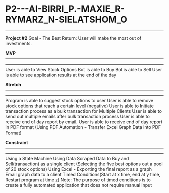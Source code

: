 # P2---AI-BIRRI_P.-MAXIE_R-RYMARZ_N-SIELATSHOM_O
------------------------------------------------

**Project #2**
Goal - The Best Return: User will make the most out of investments.

**MVP**
————————————————————————————————————————————————————————————————————————
User is able to View Stock Options
Bot is able to Buy
Bot is able to Sell
User is able to see application results at the end of the day

**Stretch**
————————————————————————————————————————————————————————————————————————
Program is able to suggest stock options to user
User is able to remove stock options that reach a certain level (negative)
User is able to Initiate transaction process as a bulk transaction for Multiple Clients
User is able to send out multiple emails after bulk transaction process
User is able to receive end of day report by email.
User is able to receive end of day report in PDF format (Using PDF Automation - Transfer Excel Graph Data into PDF Format)

**Constraint**
————————————————————————————————————————————————————————————————————————
Using a State Machine
Using Data Scraped Data to Buy and Sell(transaction) as a single client (Selecting the five best options out a pool of 20 stock options)
Using Excel - Exporting the final report as a graph
Email graph data to a client 
Timed Conditions(Start at x time, end at y time, Restart program at time z)
	Note: The purpose of timed conditions is to create a fully automated application that does not require manual input

